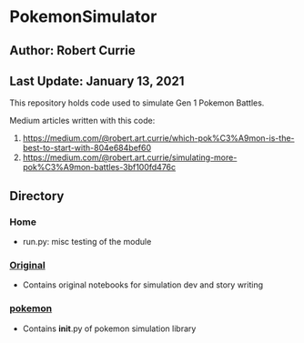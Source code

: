 # PokemonSimulator
## Author: Robert Currie
## Last Update: January 13, 2021

This repository holds code used to simulate Gen 1 Pokemon Battles. 

Medium articles written with this code:
1. https://medium.com/@robert.art.currie/which-pok%C3%A9mon-is-the-best-to-start-with-804e684bef60
2. https://medium.com/@robert.art.currie/simulating-more-pok%C3%A9mon-battles-3bf100fd476c

## Directory
### Home
* run.py: misc testing of the module 
### [Original](/Original/) 
* Contains original notebooks for simulation dev and story writing 
### [pokemon](/pokemon/)
* Contains __init__.py of pokemon simulation library

